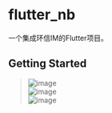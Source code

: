 # flutter_nb

一个集成环信IM的Flutter项目。

## Getting Started

>![image](https://github.com/buhuiming/flutter_nb/tree/master/screens/1.png)</br>
>![image](https://github.com/buhuiming/flutter_nb/tree/master/screens/2.png)</br>
>![image](https://github.com/buhuiming/flutter_nb/tree/master/screens/3.png)</br>
